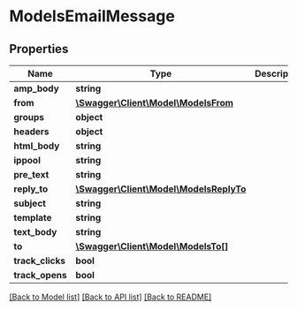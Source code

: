 # ModelsEmailMessage

## Properties
Name | Type | Description | Notes
------------ | ------------- | ------------- | -------------
**amp_body** | **string** |  | [optional] 
**from** | [**\Swagger\Client\Model\ModelsFrom**](ModelsFrom.md) |  | [optional] 
**groups** | **object** |  | [optional] 
**headers** | **object** |  | [optional] 
**html_body** | **string** |  | [optional] 
**ippool** | **string** |  | [optional] 
**pre_text** | **string** |  | [optional] 
**reply_to** | [**\Swagger\Client\Model\ModelsReplyTo**](ModelsReplyTo.md) |  | [optional] 
**subject** | **string** |  | [optional] 
**template** | **string** |  | [optional] 
**text_body** | **string** |  | [optional] 
**to** | [**\Swagger\Client\Model\ModelsTo[]**](ModelsTo.md) |  | [optional] 
**track_clicks** | **bool** |  | [optional] 
**track_opens** | **bool** |  | [optional] 

[[Back to Model list]](../README.md#documentation-for-models) [[Back to API list]](../README.md#documentation-for-api-endpoints) [[Back to README]](../README.md)


